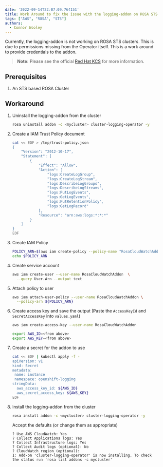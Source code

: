 ```yaml
---
date: '2022-09-14T22:07:09.764151'
title: Work Around to fix the issue with the logging-addon on ROSA STS Clusters
tags: ["AWS", "ROSA", "STS"]
authors:
  - Connor Wooley
---
```


Currently, the logging-addon is not working on ROSA STS clusters. This is due to permissions missing from the Operator itself. This is a work around to provide credentials to the addon.

> **Note:** Please see the official [Red Hat KCS](https://access.redhat.com/solutions/6485391) for more information.

## Prerequisites

1. An STS based ROSA Cluster

## Workaround

1. Uninstall the logging-addon from the cluster

    ```bash
    rosa uninstall addon -c <mycluster> cluster-logging-operator -y
    ```

1. Create a IAM Trust Policy document

    ```bash
    cat << EOF > /tmp/trust-policy.json
    {
        "Version": "2012-10-17",
        "Statement": [
            {
                "Effect": "Allow",
                "Action": [
                    "logs:CreateLogGroup",
                    "logs:CreateLogStream",
                    "logs:DescribeLogGroups",
                    "logs:DescribeLogStreams",
                    "logs:PutLogEvents",
                    "logs:GetLogEvents",
                    "logs:PutRetentionPolicy",
                    "logs:GetLogRecord"
                ],
                "Resource": "arn:aws:logs:*:*:*"
            }
        ]
    }
    EOF
    ```

1. Create IAM Policy

    ```bash
    POLICY_ARN=$(aws iam create-policy --policy-name "RosaCloudWatchAddon" --policy-document file:///tmp/trust-policy.json --query Policy.Arn --output text)
    echo $POLICY_ARN
    ```

1. Create service account

    ```bash
    aws iam create-user --user-name RosaCloudWatchAddon  \
      --query User.Arn --output text
    ```

1. Attach policy to user

    ```bash
    aws iam attach-user-policy --user-name RosaCloudWatchAddon \
      --policy-arn ${POLICY_ARN}
    ```

1. Create access key and save the output (Paste the `AccessKeyId` and `SecretAccessKey` into `values.yaml`)

    ```bash
    aws iam create-access-key --user-name RosaCloudWatchAddon
    ```

    ```bash
    export AWS_ID=<from above>
    export AWS_KEY=<from above>
    ```

1. Create a secret for the addon to use

    ```bash
    cat << EOF | kubectl apply -f -
    apiVersion: v1
    kind: Secret
    metadata:
     name: instance
     namespace: openshift-logging
    stringData:
      aws_access_key_id: ${AWS_ID}
      aws_secret_access_key: ${AWS_KEY}
    EOF
    ```

1. Install the logging-addon from the cluster

    ```bash
    rosa install addon -c <mycluster> cluster-logging-operator -y
    ```

    Accept the defaults (or change them as appropriate)

    ```
    ? Use AWS CloudWatch: Yes
    ? Collect Applications logs: Yes
    ? Collect Infrastructure logs: Yes
    ? Collect Audit logs (optional): No
    ? CloudWatch region (optional):
    I: Add-on 'cluster-logging-operator' is now installing. To check the status run 'rosa list addons -c mycluster'
    ```
